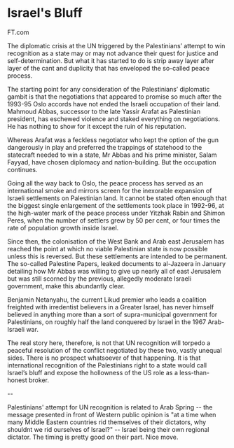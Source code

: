 # Israel's Bluff

FT.com

The diplomatic crisis at the UN triggered by the Palestinians’ attempt to win recognition as a state may or may not advance their quest for justice and self-determination. But what it has started to do is strip away layer after layer of the cant and duplicity that has enveloped the so-called peace process.

The starting point for any consideration of the Palestinians’ diplomatic gambit is that the negotiations that appeared to promise so much after the 1993-95 Oslo accords have not ended the Israeli occupation of their land. Mahmoud Abbas, successor to the late Yassir Arafat as Palestinian president, has eschewed violence and staked everything on negotiations. He has nothing to show for it except the ruin of his reputation.

Whereas Arafat was a feckless negotiator who kept the option of the gun dangerously in play and preferred the trappings of statehood to the statecraft needed to win a state, Mr Abbas and his prime minister, Salam Fayyad, have chosen diplomacy and nation-building. But the occupation continues.

Going all the way back to Oslo, the peace process has served as an international smoke and mirrors screen for the inexorable expansion of Israeli settlements on Palestinian land. It cannot be stated often enough that the biggest single enlargement of the settlements took place in 1992-96, at the high-water mark of the peace process under Yitzhak Rabin and Shimon Peres, when the number of settlers grew by 50 per cent, or four times the rate of population growth inside Israel.

Since then, the colonisation of the West Bank and Arab east Jerusalem has reached the point at which no viable Palestinian state is now possible unless this is reversed. But these settlements are intended to be permanent. The so-called Palestine Papers, leaked documents to al-Jazeera in January detailing how Mr Abbas was willing to give up nearly all of east Jerusalem but was still scorned by the previous, allegedly moderate Israeli government, make this abundantly clear.

Benjamin Netanyahu, the current Likud premier who leads a coalition freighted with irredentist believers in a Greater Israel, has never himself believed in anything more than a sort of supra-municipal government for Palestinians, on roughly half the land conquered by Israel in the 1967 Arab-Israeli war.

The real story here, therefore, is not that UN recognition will torpedo a peaceful resolution of the conflict negotiated by these two, vastly unequal sides. There is no prospect whatsoever of that happening. It is that international recognition of the Palestinians right to a state would call Israel’s bluff and expose the hollowness of the US role as a less-than-honest broker.

--

Palestinians' attempt for UN recognition is related to Arab Spring -- the message presented in front of Western public opinion is "at a time when many Middle Eastern countries rid themselves of their dictators, why shouldnt we rid ourselves of Israel?" -- Israel being their own regional dictator. The timing is pretty good on their part. Nice move.
